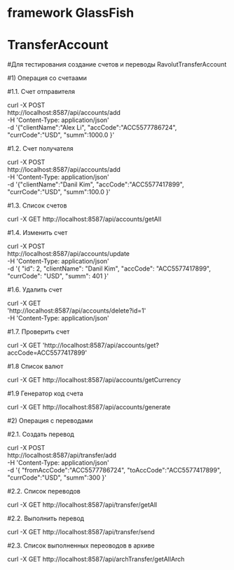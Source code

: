 # framework GlassFish
# TransferAccount 

#Для тестирования создание счетов и переводы RavolutTransferAccount

#1) Операция со счетаами 

#1.1. Счет отправителя

curl -X POST \
  http://localhost:8587/api/accounts/add \
  -H 'Content-Type: application/json' \
  -d '{"clientName":"Alex Li",
 "accCode":"ACC5577786724",
 "currCode":"USD",
 "summ":1000.0
}'

#1.2. Cчет получателя

curl -X POST \
  http://localhost:8587/api/accounts/add \
  -H 'Content-Type: application/json' \
  -d '{"clientName":"Danil Kim",
 "accCode":"ACC5577417899",
 "currCode":"USD",
 "summ":100.0
}'

#1.3. Список счетов

curl -X GET http://localhost:8587/api/accounts/getAll

#1.4. Изменить счет

curl -X POST \
  http://localhost:8587/api/accounts/update \
  -H 'Content-Type: application/json' \
  -d '{
  "id": 2,
  "clientName": "Danil Kim",
  "accCode": "ACC5577417899",
  "currCode": "USD",
  "summ": 401
}'

#1.6. Удалить счет

curl -X GET \
  'http://localhost:8587/api/accounts/delete?id=1' \
  -H 'Content-Type: application/json'


#1.7. Проверить счет

curl -X GET 'http://localhost:8587/api/accounts/get?accCode=ACC5577417899'

#1.8 Список валют

curl -X GET http://localhost:8587/api/accounts/getCurrency

#1.9 Генератор код счета

curl -X GET http://localhost:8587/api/accounts/generate  

#2) Операция с переводами

#2.1. Создать перевод

curl -X POST \
  http://localhost:8587/api/transfer/add \
  -H 'Content-Type: application/json' \
  -d '{
"fromAccCode":"ACC5577786724",
"toAccCode":"ACC5577417899",
"currCode":"USD",
"summ":300
}'

#2.2. Список переводов

curl -X GET http://localhost:8587/api/transfer/getAll

#2.2. Выполнить перевод

curl -X GET http://localhost:8587/api/transfer/send

#2.3. Список выполненных переоводов в архиве

curl -X GET http://localhost:8587/api/archTransfer/getAllArch
  
